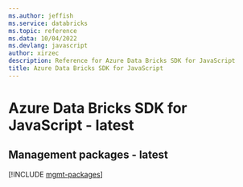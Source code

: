 ```yaml
---
ms.author: jeffish
ms.service: databricks
ms.topic: reference
ms.data: 10/04/2022
ms.devlang: javascript
author: xirzec
description: Reference for Azure Data Bricks SDK for JavaScript
title: Azure Data Bricks SDK for JavaScript
---
```

# Azure Data Bricks SDK for JavaScript - latest

## Management packages - latest
[!INCLUDE [mgmt-packages](data-bricks-mgmt-index.md)]